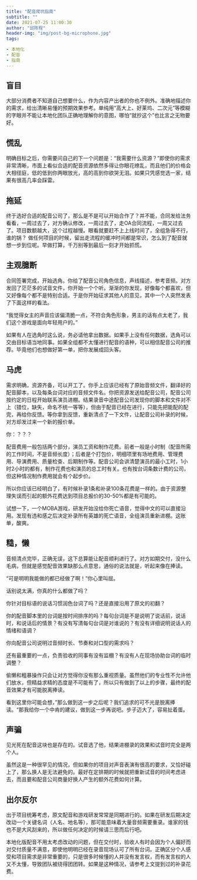 ```yaml
---
title: "配音爬坑指南"
subtitle: ""
date: 2021-07-25 11:00:30
author: "邱陈程"
header-img: "img/post-bg-microphone.jpg"
tags:

- 本地化
- 配音
- 指南 
---
```


## 盲目
大部分消费者不知道自己想要什么，作为内容产出者的你也不例外。准确地描述你的需求，给出清晰易懂的预期效果参考。单纯用“高大上、好莱坞、二次元”等模糊的字眼并不能让本地化团队正确地理解你的意图，哪怕“就抄这个”也比言之无物要好。
## 慌乱
明确目标之后，你需要问自己的下一个问题是：“我需要什么资源？”即使你的需求非常清晰，市面上看似合适的配音资源依然多得让你眼花缭乱，而且他们的价格会大相径庭，低的低到你两眼放光，高的高到你欲哭无泪。如果只凭感觉选一家，结果有很高几率会踩雷。
## 拖延
终于选好合适的配音公司了，那么是不是可以开始合作了？并不能，合同发给法务看看，一周过去了，对方确认修改，一周过去了，走OA合同流程，一周又过去了。项目数额越大，这个过程越慢。眼看就要赶不上上线时间了，全组急得不行，谁的锅？
做任何项目的时候，留出走流程的缓冲时间都是常识，怎么到了配音就想一步到位呢。早做打算，千万别等到最后一刻才开始抓慌。
## 主观臆断
合同签署完成，开始选角。你给了配音公司角色信息，声线描述，参考音频。对方发回了茫茫多的试音文件，你开始一个个听。渐渐的你发现，好像每个都喜欢，但又好像每个都不是特别合适。于是你开始征求其他人的意见，其中一个人突然发表了下面这样的看法。

“我觉得女主的声音应该偏清脆一点，不符合角色形象，男主的话有点太老了，我们这个游戏是面向年轻用户的。”

如果有人在选角时这么说，务必请他拿出数据。如果手上没有任何数据，选角可以交由目标语当地同事。如果全组都不太懂进行配音的语种，可以相信配音公司的推荐。毕竟他们也想做好第一单，把你发展成回头客。
## 马虎

需求明确，资源齐备，可以开工了。你手上应该已经有了原始音频文件，翻译好的配音脚本，以及每条台词对应的音频文件名。你把资源发送给配音公司，配音公司按约定的日程开始联系演员进棚。结果录音中途配音公司发现你的脚本和文件对不上（错位，缺失，命名不统一等等），但由于配音已经在进行，只能先把能配的配完，再给你反馈。等你拿到反馈，重新清点了一下文件，让配音公司补录的时候，对方却发过来一个新的报价单。

你：？？？

配音费用一般包括两个部分，演员工资和制作花费。前者一般是小时制（配音所需的工作时间，不是音频长度）；后者是个打包价，明细项里有场地费用、管理费用、导演费用、质量检查、后期制作等。配音公司会讲清楚演员的最小工时，1小时2小时的都有，制作花费也和演员的总工时有关。也有按台词条数计费的公司，但这种情况制作费用就会有个起步价。

所以你应该已经明白了，有时候补录1条和补录100条花费是一样的。由于资源整理失误而引起的额外花费达到项目总报价的30-50%都是有可能的。

试想一下，一个MOBA游戏，研发开始没给你死亡语音，觉得中文的可以直接沿用。发现有违和感之后决定补录所有英雄的死亡语音，全组演员重新进棚。这账单，酸爽。
## 糙，懒

音频清点完毕，正确无误，这下总算能让配音顺利进行了。对方如期交付，没什么毛病，但就是感觉配音效果缺那么点意思，通俗的说法就是，听起来像在捧读。

“可是明明我能做的都已经做了啊！”你心里叫屈。

话别说太满，你真的什么都做了吗？

你针对目标语的说话习惯润色台词了吗？还是直接沿用了原文的初翻？

你的配音脚本里的台词是按时间排序的吗？每句台词是不是说明了说话前，说话时，和说话后的情景？有没有写清每句台词是对谁说的？有没有详细说明说话人的情绪和语调？

你向配音公司说明过音频时长、节奏和对口型的需求吗？

还有最重要的一点，负责验收的同事有没有监棚？有没有人在现场协助台词的临时调整？

偷懒和粗暴操作只会让对方觉得你没有那么重视质量。虽然他们的专业性不允许他们放水，但精益求精的态度是不可能有了，所以只有做到了以上的步骤，最终的配音效果才有可能脱离捧读。

看到这里你可能会想，”那么做到这一步之后呢？我们追求的可不光是脱离捧读。“那我给你一个中肯的建议，做到这一步再说吧。步子迈大了，容易扯着蛋。
## 声骗

见光死在配音这块也是存在的。试音选了他，结果进棚录的效果和试音时完全是两个人。

虽然这是一种很罕见的情况，但如果你的项目对声音表演有很高的要求，又恰好碰上了，那么换人是无法避免的。最好在定排期的时候就把重新试音的时间考虑进去，而且要和配音公司商量好换人产生的额外花费如何计算。
## 出尔反尔

出于项目统筹考虑，原文配音和游戏研发常常是同期进行的。如果在研发后期决定改动一个关键名词（人名、地名等），那可能意味着大量音频需要重录。谁家的钱也不是大风刮来的，所以做任何决定的时候请三思而后行吧。

本地化版配音不用太考虑改动的问题，但在交付时，验收人有时会因为个人偏好而对交付质量不满意，即使他明明已经在录音现场认可了所有台词。正确区分个人感受和项目需求是非常重要的，只是很多时候懂的人并没有发言权，而有发言权的人又不太懂，导致团队被绕得团团转。如果是这种情况，请参考上文提到过的补录花费。